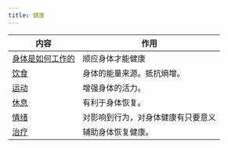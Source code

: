 ```yaml
---
title: 健康
---
```



| 内容                   |         作用          |
|-------------------------|------------------------------|
| [身体是如何工作的](./base/readme.md)       |  顺应身体才能健康 |
| [饮食](./nutrition/readme.md)       |  身体的能量来源。抵抗熵增。 |
| [运动](./sport/readmd.md)    |   增强身体的活力。  |
| [休息](./rest/readme.md)    |   有利于身体恢复。  | 
| [情绪](./mood/readme.md)    |  对影响到行为，对身体健康有只要意义   |
| [治疗](./treatment/readme.md)    |    辅助身体恢复健康。  |
